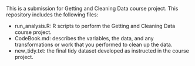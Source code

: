 This is a submission for Getting and Cleaning Data course project. 
This repository includes the following files: 
- run_analysis.R: R scripts to perform the Getting and Cleaning Data course project.
- CodeBook.md: describes the variables, the data, and any transformations or work that you performed to clean up the data.
- new_tidy.txt: the final tidy dataset developed as instructed in the course project. 
